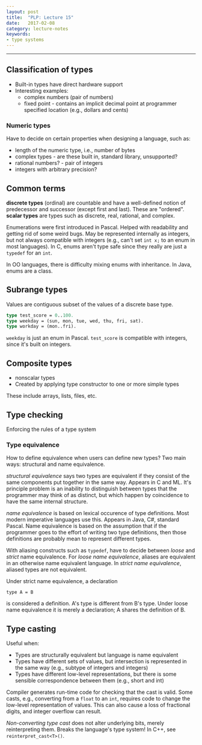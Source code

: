 ```yaml
---
layout: post
title:  "PLP: Lecture 15"
date:   2017-02-08
category: lecture-notes
keywords:
- type systems
---
```


<script type="text/javascript" async
  src="https://cdn.mathjax.org/mathjax/latest/MathJax.js?config=TeX-MML-AM_CHTML">
</script>

<script type="text/x-mathjax-config">
MathJax.Hub.Config({
  TeX: { equationNumbers: { autoNumber: "AMS" } },
  tex2jax: {inlineMath: [['$','$'], ['\\(','\\)']]}
});
</script>

---

## Classification of types

* Built-in types have direct hardware support
* Interesting examples: 
    * complex numbers (pair of numbers) 
    * fixed point - contains an implicit decimal point at programmer specified location (e.g., dollars and cents)

### Numeric types

Have to decide on certain properties when designing a language, such as:

* length of the numeric type, i.e., number of bytes
* complex types - are these built in, standard library, unsupported?
* rational numbers? - pair of integers
* integers with arbitrary precision? 

## Common terms

**discrete types** (ordinal) are countable and have a well-defined notion of predecessor and successor (except first and last). These are "ordered". **scalar types** are types such as discrete, real, rational, and complex.

Enumerations were first introduced in Pascal. Helped with readability and getting rid of some weird bugs. May be represented internally as integers, but not always compatible with integers (e.g., can't set `int x;` to an enum in most languages). In C, enums aren't type safe since they really are just a `typedef` for an `int`. 

In OO languages, there is difficulty mixing enums with inheritance. In Java, enums are a class. 

## Subrange types

Values are contiguous subset of the values of a discrete base type.

```Pascal
type test_score = 0..100.
type weekday = (sun, mon, tue, wed, thu, fri, sat).
type workday = (mon..fri).
```

`weekday` is just an enum in Pascal. `test_score` is compatible with integers, since it's built on integers. 

## Composite types

* nonscalar types
* Created by applying type constructor to one or more simple types

These include arrays, lists, files, etc.

## Type checking

Enforcing the rules of a type system

### Type equivalence

How to define equivalence when users can define new types? Two main ways: structural and name equivalence.

*structural equivalence* says two types are equivalent if they consist of the same components put together in the same way. Appears in C and ML. It's principle problem is an inability to distinguish between types that the programmer may think of as distinct, but which happen by coincidence to have the same internal structure.

*name equivalence* is based on lexical occurence of type definitions. Most modern imperative languages use this. Appears in Java, C#, standard Pascal. Name equivalence is based on the assumption that if the programmer goes to the effort of writing two type definitions, then those definitions are probably mean to represent different types.

With aliasing constructs such as `typedef`, have to decide between *loose* and *strict* name equivalence. For *loose name equivalence*, aliases are equivalent in an otherwise name equivalent language. In *strict name equivalence*, aliased types are not equivalent. 

Under strict name equivalence, a declaration

```
type A = B
```
is considered a definition. A's type is different from B's type. Under loose name equivalence it is merely a declaration; A shares the definition of B.

## Type casting

Useful when: 

* Types are structurally equivalent but language is name equivalent
* Types have different sets of values, but intersection is represented in the same way (e.g., subtype of integers and integers)
* Types have different low-level representations, but there is some sensible correspondence between them (e.g., short and int)

Compiler generates run-time code for checking that the cast is valid. Some casts, e.g., converting from a `float` to an `int`, requires code to change the low-level representation of values. This can also cause a loss of fractional digits, and integer overflow can result.

*Non-converting type cast* does not alter underlying bits, merely reinterpreting them. Breaks the language's type system! In C++, see `reinterpret_cast<T>()`. 